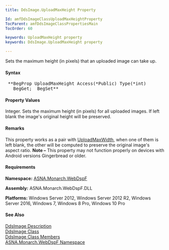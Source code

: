 ```yaml
---
title: DdsImage.UploadMaxHeight Property

Id: amfDdsImageClassUploadMaxHeightProperty
TocParent: amfDdsImageClassPropertiesMain
TocOrder: 60

keywords: UploadMaxHeight property
keywords: DdsImage.UploadMaxHeight property

---
```


Sets the maximum height (in pixels) that an uploaded image can take up.

#### Syntax
<pre class="prettyprint"> **BegProp UploadMaxHeight Access(*Public) Type(*int)
   BegGet;  BegSet** </pre>

#### Property Values
Integer. Sets the maximum height (in pixels) for all uploaded images. If left blank the image's original height will be preserved.

#### Remarks
This property works as a pair with [UploadMaxWidth](amfddsChartClassUploadMaxWidthProperty.html), when one of them is left blank, the other will be computed to preserve the original image's aspect ratio.
**Note &#8211;**  This property may not function properly on devices with Android versions Gingerbread or older.

#### Requirements
**Namespace:** [ASNA.Monarch.WebDspF](amfWebDspFNamespace.html)

**Assembly:** ASNA.Monarch.WebDspF.DLL

**Platforms:** Windows Server 2012, Windows Server 2012 R2, Windows Server 2016, Windows 7, Windows 8 Pro, Windows 10 Pro

#### See Also
[DdsImage Description](amfUnderstandingImageControls.html)<br /> [ DdsImage Class](amfDdsImageClass.html) <br /> [ DdsImage Class Members](amfDdsImageClassMembers.html) <br /> [ ASNA.Monarch.WebDspF Namespace](amfWebDspFNamespace.html) 
